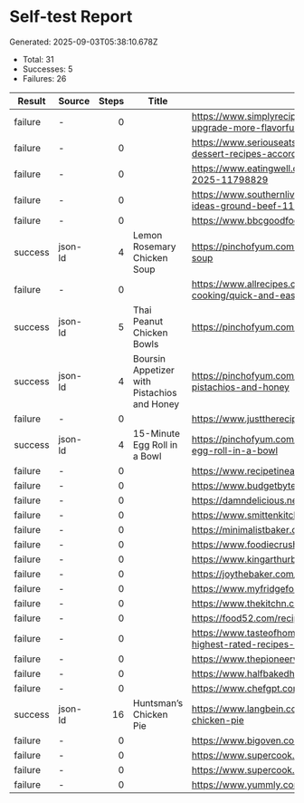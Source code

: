 # Self-test Report
Generated: 2025-09-03T05:38:10.678Z

- Total: 31
- Successes: 5
- Failures: 26

| Result | Source | Steps | Title | URL |
|---|---|---:|---|---|
| failure | - | 0 |  | https://www.simplyrecipes.com/one-ingredient-upgrade-more-flavorful-banana-bread-11800212 |
| failure | - | 0 |  | https://www.seriouseats.com/our-10-best-dessert-recipes-according-to-readers-11801193 |
| failure | - | 0 |  | https://www.eatingwell.com/most-popular-recipes-2025-11798829 |
| failure | - | 0 |  | https://www.southernliving.com/sunday-dinner-ideas-ground-beef-11799368 |
| failure | - | 0 |  | https://www.bbcgoodfood.com/recipes |
| success | json-ld | 4 | Lemon Rosemary Chicken Soup | https://pinchofyum.com/lemon-rosemary-chicken-soup |
| failure | - | 0 |  | https://www.allrecipes.com/recipes/1947/everyday-cooking/quick-and-easy/ |
| success | json-ld | 5 | Thai Peanut Chicken Bowls | https://pinchofyum.com/thai-peanut-chicken-bowls |
| success | json-ld | 4 | Boursin Appetizer with Pistachios and Honey | https://pinchofyum.com/boursin-appetizer-with-pistachios-and-honey |
| failure | - | 0 |  | https://www.justtherecipe.com/ |
| success | json-ld | 4 | 15-Minute Egg Roll in a Bowl | https://pinchofyum.com/15-minute-meal-prep-egg-roll-in-a-bowl |
| failure | - | 0 |  | https://www.recipetineats.com/ |
| failure | - | 0 |  | https://www.budgetbytes.com/ |
| failure | - | 0 |  | https://damndelicious.net/ |
| failure | - | 0 |  | https://www.smittenkitchen.com/ |
| failure | - | 0 |  | https://minimalistbaker.com/ |
| failure | - | 0 |  | https://www.foodiecrush.com/ |
| failure | - | 0 |  | https://www.kingarthurbaking.com/ |
| failure | - | 0 |  | https://joythebaker.com/ |
| failure | - | 0 |  | https://www.myfridgefood.com/ |
| failure | - | 0 |  | https://www.thekitchn.com/ |
| failure | - | 0 |  | https://food52.com/recipes |
| failure | - | 0 |  | https://www.tasteofhome.com/collection/our-100-highest-rated-recipes-ever/ |
| failure | - | 0 |  | https://www.thepioneerwoman.com/recipes/ |
| failure | - | 0 |  | https://www.halfbakedharvest.com/ |
| failure | - | 0 |  | https://www.chefgpt.com/ |
| success | json-ld | 16 | Huntsman’s Chicken Pie | https://www.langbein.com/recipes/huntsman%27s-chicken-pie |
| failure | - | 0 |  | https://www.bigoven.com/ |
| failure | - | 0 |  | https://www.supercook.com/ |
| failure | - | 0 |  | https://www.supercook.com/recipes |
| failure | - | 0 |  | https://www.yummly.com/ |
